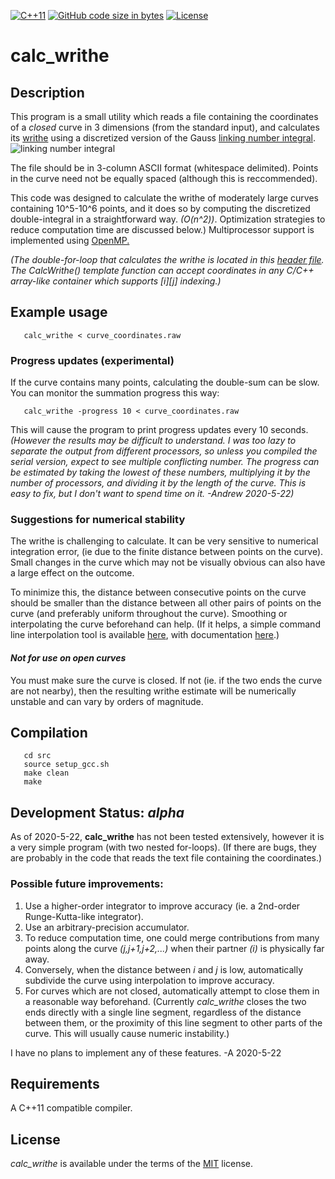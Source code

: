 [![C++11](https://img.shields.io/badge/C%2B%2B-11-blue.svg)](https://isocpp.org/std/the-standard)
[![GitHub code size in bytes](https://img.shields.io/github/languages/code-size/jewettaij/calc_writhe)]()
[![License](https://img.shields.io/badge/License-MIT-green.svg)]()


calc_writhe
===========

## Description

This program is a small utility which reads a file containing the
coordinates of a *closed* curve in 3 dimensions (from the standard input),
and calculates its [writhe](https://en.wikipedia.org/wiki/Writhe)
using a discretized version of the Gauss
[linking number integral](https://en.wikipedia.org/wiki/Writhe#Writhe_of_a_closed_curve).
![linking number integral](https://wikimedia.org/api/rest_v1/media/math/render/svg/c38baa2103b96fdb9d91d508e8c4d179f4773881)

The file should be in 3-column ASCII format (whitespace delimited).
Points in the curve need not be equally spaced (although this is reccommended).

This code was designed to calculate the writhe of moderately large curves
containing 10^5-10^6 points, and it does so by computing the discretized
double-integral in a straightforward way.
*(O(n^2))*.  Optimization strategies to reduce computation time are discussed below.)
Multiprocessor support is implemented using
[OpenMP.](https://en.wikipedia.org/wiki/OpenMP)

*(The double-for-loop that calculates the writhe is located in this
 [header file](src/calc_writhe.hpp).
 The CalcWrithe() template function can accept coordinates in 
 any C/C++ array-like container which supports [i][j] indexing.)*

## Example usage

```
   calc_writhe < curve_coordinates.raw
```

### Progress updates (experimental)

If the curve contains many points, calculating the double-sum can be slow.
You can monitor the summation progress this way:
```
   calc_writhe -progress 10 < curve_coordinates.raw
```
This will cause the program to print progress updates every 10 seconds.
*(However the results may be difficult to understand.
  I was too lazy to separate the output from different processors,
       so unless you compiled the serial version, expect to see multiple
       conflicting number.  The progress can be estimated by taking the lowest
       of these numbers, multiplying it by the number of processors, 
       and dividing it by the length of the curve.
       This is easy to fix, but I don't want to spend time on it.
       -Andrew 2020-5-22)*

### Suggestions for numerical stability

The writhe is challenging to calculate.
It can be very sensitive to numerical integration error,
(ie due to the finite distance between points on the curve).
Small changes in the curve which may not be visually obvious
can also have a large effect on the outcome.

To minimize this, the distance between consecutive points on the curve
should be smaller than the distance between all other pairs of points on
the curve (and preferably uniform throughout the curve).
Smoothing or interpolating the curve beforehand can help.
(If it helps, a simple command line interpolation tool is available
[here](https://github.com/jewettaij/moltemplate/blob/master/moltemplate/interpolate_curve.py),
with documentation
[here](https://github.com/jewettaij/moltemplate/blob/master/doc/doc_interpolate_curve.md).)

#### *Not for use on open curves*

You must make sure the curve is closed.
If not (ie. if the two ends the curve are not nearby),
then the resulting writhe estimate will be numerically
unstable and can vary by orders of magnitude.

## Compilation

```
   cd src
   source setup_gcc.sh
   make clean
   make
```

## Development Status: *alpha*

As of 2020-5-22, **calc_writhe** has not been tested extensively,
however it is a very simple program (with two nested for-loops).
(If there are bugs, they are probably in the code that reads the text
file containing the coordinates.)

### Possible future improvements:

1) Use a higher-order integrator to improve accuracy
(ie. a 2nd-order Runge-Kutta-like integrator).
2) Use an arbitrary-precision accumulator.
3) To reduce computation time, one could merge contributions from many points
along the curve *(j,j+1,j+2,...)* when their partner *(i)* is physically far away.
4) Conversely, when the distance between *i* and *j* is low, automatically
subdivide the curve using interpolation to improve accuracy.
5) For curves which are not closed, automatically attempt to close them in
a reasonable way beforehand.  (Currently *calc_writhe* closes the two ends
directly with a single line segment, regardless of the distance between them,
or the proximity of this line segment to other parts of the curve.
This will usually cause numeric instability.)

I have no plans to implement any of these features. -A 2020-5-22

## Requirements

A C++11 compatible compiler.

## License

*calc_writhe* is available under the terms of the [MIT](LICENSE.md) license.
